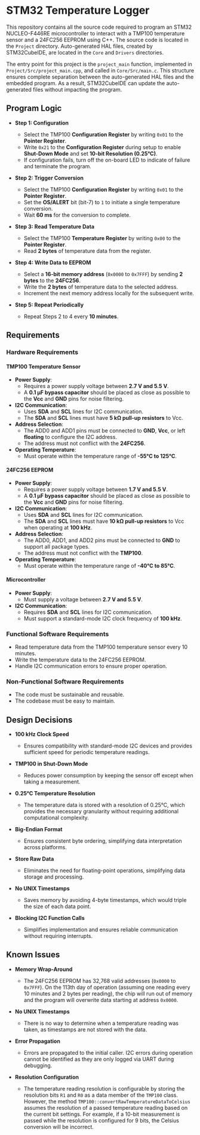 # STM32 Temperature Logger
This repository contains all the source code required to program an STM32 NUCLEO-F446RE microcontroller to interact with a TMP100 temperature sensor and a 24FC256 EEPROM using C++. The source code is located in the `Project` directory. Auto-generated HAL files, created by STM32CubeIDE, are located in the `Core` and `Drivers` directories.

The entry point for this project is the `project_main` function, implemented in `Project/Src/project_main.cpp`, and called in `Core/Src/main.c`. This structure ensures complete separation between the auto-generated HAL files and the embedded program. As a result, STM32CubeIDE can update the auto-generated files without impacting the program.

## Program Logic
- **Step 1: Configuration**  
    - Select the TMP100 **Configuration Register** by writing `0x01` to the **Pointer Register**.  
    - Write `0x21` to the **Configuration Register** during setup to enable **Shut-Down Mode** and set **10-bit Resolution (0.25°C)**.
    - If configuration fails, turn off the on-board LED to indicate of failure and terminate the program.

- **Step 2: Trigger Conversion**  
    - Select the TMP100  **Configuration Register** by writing `0x01` to the **Pointer Register**.  
    - Set the **OS/ALERT** bit (bit-7) to `1` to initiate a single temperature conversion.  
    - Wait **60 ms** for the conversion to complete.

- **Step 3: Read Temperature Data**  
    - Select the TMP100  **Temperature Register** by writing `0x00` to the **Pointer Register**.  
    - Read **2 bytes** of temperature data from the register.

- **Step 4: Write Data to EEPROM**
    - Select a **16-bit memory address** (`0x0000` to `0x7FFF`) by sending **2 bytes** to the **24FC256**.  
    - Write the **2 bytes** of temperature data to the selected address.  
    - Increment the next memory address locally for the subsequent write.

- **Step 5: Repeat Periodically**  
    - Repeat Steps 2 to 4 every **10 minutes**.

## Requirements

### Hardware Requirements

#### TMP100 Temperature Sensor
- **Power Supply**:
    - Requires a power supply voltage between **2.7 V and 5.5 V**.
    - A **0.1 μF bypass capacitor** should be placed as close as possible to the **Vcc** and **GND** pins for noise filtering.
- **I2C Communication**:
    - Uses **SDA** and **SCL** lines for I2C communication.
    - The **SDA** and **SCL** lines must have **5 kΩ pull-up resistors** to Vcc.
- **Address Selection**:
    - The ADD0 and ADD1 pins must be connected to **GND**, **Vcc**, or left **floating** to configure the I2C address.
    - The address must not conflict with the **24FC256**.
- **Operating Temperature**:
    - Must operate within the temperature range of **-55°C to 125°C**.

#### 24FC256 EEPROM
- **Power Supply**:
    - Requires a power supply voltage between **1.7 V and 5.5 V**.
    - A **0.1 μF bypass capacitor** should be placed as close as possible to the **Vcc** and **GND** pins for noise filtering.
- **I2C Communication**:
    - Uses **SDA** and **SCL** lines for I2C communication.
    - The **SDA** and **SCL** lines must have **10 kΩ pull-up resistors** to Vcc when operating at **100 kHz**.
- **Address Selection**:
    - The ADD0, ADD1, and ADD2 pins must be connected to **GND** to support all package types.
    - The address must not conflict with the **TMP100**.
- **Operating Temperature**:
    - Must operate within the temperature range of **-40°C to 85°C**.

#### Microcontroller
- **Power Supply**:
    - Must supply a voltage between **2.7 V and 5.5 V**.
- **I2C Communication**:
    - Requires **SDA** and **SCL** lines for I2C communication.
    - Must support a standard-mode I2C clock frequency of **100 kHz**.

### Functional Software Requirements
- Read temperature data from the TMP100 temperature sensor every 10 minutes.
- Write the temperature data to the 24FC256 EEPROM.
- Handle I2C communication errors to ensure proper operation.

### Non-Functional Software Requirements
- The code must be sustainable and reusable.
- The codebase must be easy to maintain.

## Design Decisions
- **100 kHz Clock Speed**
   - Ensures compatibility with standard-mode I2C devices and provides sufficient speed for periodic temperature readings.

- **TMP100 in Shut-Down Mode**
   - Reduces power consumption by keeping the sensor off except when taking a measurement.

- **0.25°C Temperature Resolution**  
   - The temperature data is stored with a resolution of 0.25°C, which provides the necessary granularity without requiring additional computational complexity.

- **Big-Endian Format**
   - Ensures consistent byte ordering, simplifying data interpretation across platforms.

- **Store Raw Data**
   - Eliminates the need for floating-point operations, simplifying data storage and processing.

- **No UNIX Timestamps**
   - Saves memory by avoiding 4-byte timestamps, which would triple the size of each data point.

- **Blocking I2C Function Calls**
   - Simplifies implementation and ensures reliable communication without requiring interrupts.

## Known Issues
- **Memory Wrap-Around**  
    - The 24FC256 EEPROM has 32,768 valid addresses (`0x0000` to `0x7FFF`). On the 113th day of operation (assuming one reading every 10 minutes and 2 bytes per reading), the chip will run out of memory and the program will overwrite data starting at address `0x0000`.

- **No UNIX Timestamps**  
    - There is no way to determine when a temperature reading was taken, as timestamps are not stored with the data.

- **Error Propagation**  
    - Errors are propagated to the initial caller. I2C errors during operation cannot be identified as they are only logged via UART during debugging.

- **Resolution Configuration**  
    - The temperature reading resolution is configurable by storing the resolution bits `R1` and `R0` as a data member of the `TMP100` class. However, the method `TMP100::convertRawTemperatureDataToCelsius` assumes the resolution of a passed temperature reading based on the current bit settings. For example, if a 10-bit measurement is passed while the resolution is configured for 9 bits, the Celsius conversion will be incorrect.
